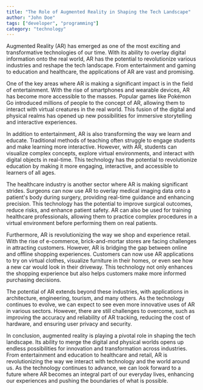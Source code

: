 ```yaml
---
title: "The Role of Augmented Reality in Shaping the Tech Landscape"
author: "John Doe"
tags: ["developer", "programming"]
category: "technology"
---
```


Augmented Reality (AR) has emerged as one of the most exciting and transformative technologies of our time. With its ability to overlay digital information onto the real world, AR has the potential to revolutionize various industries and reshape the tech landscape. From entertainment and gaming to education and healthcare, the applications of AR are vast and promising.

One of the key areas where AR is making a significant impact is in the field of entertainment. With the rise of smartphones and wearable devices, AR has become more accessible to the masses. Popular games like Pokémon Go introduced millions of people to the concept of AR, allowing them to interact with virtual creatures in the real world. This fusion of the digital and physical realms has opened up new possibilities for immersive storytelling and interactive experiences.

In addition to entertainment, AR is also transforming the way we learn and educate. Traditional methods of teaching often struggle to engage students and make learning more interactive. However, with AR, students can visualize complex concepts, explore virtual environments, and interact with digital objects in real-time. This technology has the potential to revolutionize education by making it more engaging, interactive, and accessible to learners of all ages.

The healthcare industry is another sector where AR is making significant strides. Surgeons can now use AR to overlay medical imaging data onto a patient's body during surgery, providing real-time guidance and enhancing precision. This technology has the potential to improve surgical outcomes, reduce risks, and enhance patient safety. AR can also be used for training healthcare professionals, allowing them to practice complex procedures in a virtual environment before performing them on real patients.

Furthermore, AR is revolutionizing the way we shop and experience retail. With the rise of e-commerce, brick-and-mortar stores are facing challenges in attracting customers. However, AR is bridging the gap between online and offline shopping experiences. Customers can now use AR applications to try on virtual clothes, visualize furniture in their homes, or even see how a new car would look in their driveway. This technology not only enhances the shopping experience but also helps customers make more informed purchasing decisions.

The potential of AR extends beyond these industries, with applications in architecture, engineering, tourism, and many others. As the technology continues to evolve, we can expect to see even more innovative uses of AR in various sectors. However, there are still challenges to overcome, such as improving the accuracy and reliability of AR tracking, reducing the cost of hardware, and ensuring user privacy and security.

In conclusion, augmented reality is playing a pivotal role in shaping the tech landscape. Its ability to merge the digital and physical worlds opens up endless possibilities for innovation and transformation across industries. From entertainment and education to healthcare and retail, AR is revolutionizing the way we interact with technology and the world around us. As the technology continues to advance, we can look forward to a future where AR becomes an integral part of our everyday lives, enhancing our experiences and pushing the boundaries of what is possible.
